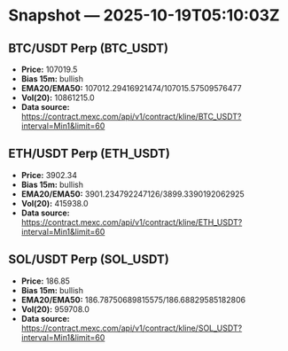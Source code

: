 # Snapshot — 2025-10-19T05:10:03Z

## BTC/USDT Perp (BTC_USDT)
- **Price:** 107019.5
- **Bias 15m:** bullish
- **EMA20/EMA50:** 107012.29416921474/107015.57509576477
- **Vol(20):** 10861215.0
- **Data source:** https://contract.mexc.com/api/v1/contract/kline/BTC_USDT?interval=Min1&limit=60

## ETH/USDT Perp (ETH_USDT)
- **Price:** 3902.34
- **Bias 15m:** bullish
- **EMA20/EMA50:** 3901.234792247126/3899.3390192062925
- **Vol(20):** 415938.0
- **Data source:** https://contract.mexc.com/api/v1/contract/kline/ETH_USDT?interval=Min1&limit=60

## SOL/USDT Perp (SOL_USDT)
- **Price:** 186.85
- **Bias 15m:** bullish
- **EMA20/EMA50:** 186.78750689815575/186.68829585182806
- **Vol(20):** 959708.0
- **Data source:** https://contract.mexc.com/api/v1/contract/kline/SOL_USDT?interval=Min1&limit=60
